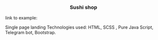 <p align="center">
  <h3 align="center">Sushi shop</h3>
</p>

link to example: 

Single page landing
Technologies used: HTML, SCSS , Pure Java Script, Telegram bot, Bootstrap.
